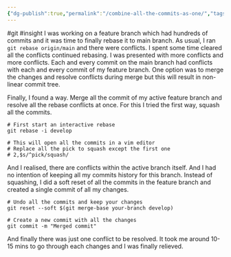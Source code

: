 ```yaml
---
{"dg-publish":true,"permalink":"/combine-all-the-commits-as-one/","tags":["insight"]}
---
```


#git #insight 
I was working on a feature branch which had hundreds of commits and it was time to finally rebase it to main branch.
As usual, I ran `git rebase origin/main` and there were conflicts. 
I spent some time cleared all the conflicts continued rebasing. 
I was presented with more conflicts and more conflicts. 
Each and every commit on the main branch had conflicts with each and every commit of my feature branch. 
One option was to merge the changes and resolve conflicts during merge but this will result in non-linear commit tree. 

Finally, I found a way.
Merge all the commit of my active feature branch and resolve all the rebase conflicts at once.
For this I tried the first way, squash all the commits.
```
# First start an interactive rebase 
git rebase -i develop

# This will open all the commits in a vim editor
# Replace all the pick to squash except the first one
# 2,$s/^pick/squash/
```

And I realised, there are conflicts within the active branch itself. 
And I had no intention of keeping all my commits history for this branch.
Instead of squashing, I did a soft reset of all the commits in the feature branch and created a single commit of all my changes. 

```
# Undo all the commits and keep your changes
git reset --soft $(git merge-base your-branch develop)

# Create a new commit with all the changes
git commit -m "Merged commit"
```

And finally there was just one conflict to be resolved. It took me around 10-15 mins to go through each changes and I was finally relieved. 
